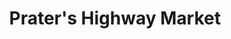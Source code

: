 ---
title: "Prater's Highway Market"
url: /adams-mills/praters-highway-market/
shop: convenience
---